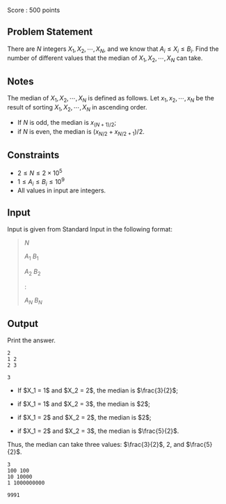 Score : $500$ points

## Problem Statement

There are $N$ integers $X_1, X_2, \cdots, X_N$, and we know that $A_i \leq X_i \leq B_i$.
Find the number of different values that the median of $X_1, X_2, \cdots, X_N$ can take.

## Notes

The median of $X_1, X_2, \cdots, X_N$ is defined as follows. Let $x_1, x_2, \cdots, x_N$ be the result of sorting $X_1, X_2, \cdots, X_N$ in ascending order.

- If $N$ is odd, the median is $x_{(N+1)/2}$;
- if $N$ is even, the median is $(x_{N/2} + x_{N/2+1}) / 2$.

## Constraints

- $2 \leq N \leq 2 \times 10^5$
- $1 \leq A_i \leq B_i \leq 10^9$
- All values in input are integers.

## Input

Input is given from Standard Input in the following format:

> $N$
> 
> $A_1$ $B_1$
> 
> $A_2$ $B_2$
> 
> $:$
> 
> $A_N$ $B_N$

## Output

Print the answer.

```input1
2
1 2
2 3
```

```output1
3
```

- <p>If $X_1 = 1$ and $X_2 = 2$, the median is $\frac{3}{2}$;</p>
- <p>if $X_1 = 1$ and $X_2 = 3$, the median is $2$;</p>
- <p>if $X_1 = 2$ and $X_2 = 2$, the median is $2$;</p>
- <p>if $X_1 = 2$ and $X_2 = 3$, the median is $\frac{5}{2}$.</p>

Thus, the median can take three values: $\frac{3}{2}$, $2$, and $\frac{5}{2}$.

```input2
3
100 100
10 10000
1 1000000000
```

```output2
9991
```